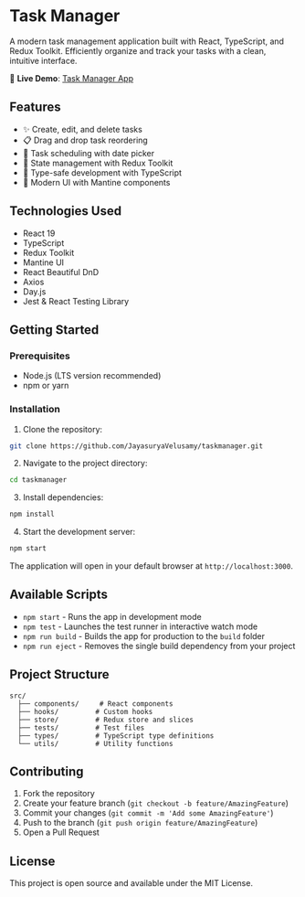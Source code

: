 # Task Manager

A modern task management application built with React, TypeScript, and Redux Toolkit. Efficiently organize and track your tasks with a clean, intuitive interface.

🚀 **Live Demo**: [Task Manager App](https://verdant-nougat-09860a.netlify.app)

## Features

- ✨ Create, edit, and delete tasks
- 📋 Drag and drop task reordering
- 📅 Task scheduling with date picker
- 💾 State management with Redux Toolkit
- 🎯 Type-safe development with TypeScript
- 🎨 Modern UI with Mantine components

## Technologies Used

- React 19
- TypeScript
- Redux Toolkit
- Mantine UI
- React Beautiful DnD
- Axios
- Day.js
- Jest & React Testing Library

## Getting Started

### Prerequisites

- Node.js (LTS version recommended)
- npm or yarn

### Installation

1. Clone the repository:
```bash
git clone https://github.com/JayasuryaVelusamy/taskmanager.git
```

2. Navigate to the project directory:
```bash
cd taskmanager
```

3. Install dependencies:
```bash
npm install
```

4. Start the development server:
```bash
npm start
```

The application will open in your default browser at `http://localhost:3000`.

## Available Scripts

- `npm start` - Runs the app in development mode
- `npm test` - Launches the test runner in interactive watch mode
- `npm run build` - Builds the app for production to the `build` folder
- `npm run eject` - Removes the single build dependency from your project

## Project Structure

```
src/
  ├── components/     # React components
  ├── hooks/         # Custom hooks
  ├── store/         # Redux store and slices
  ├── tests/         # Test files
  ├── types/         # TypeScript type definitions
  └── utils/         # Utility functions
```

## Contributing

1. Fork the repository
2. Create your feature branch (`git checkout -b feature/AmazingFeature`)
3. Commit your changes (`git commit -m 'Add some AmazingFeature'`)
4. Push to the branch (`git push origin feature/AmazingFeature`)
5. Open a Pull Request

## License

This project is open source and available under the MIT License.
